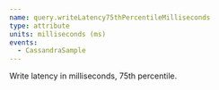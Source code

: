 ```yaml
---
name: query.writeLatency75thPercentileMilliseconds
type: attribute
units: milliseconds (ms)
events:
  - CassandraSample
---
```


Write latency in milliseconds, 75th percentile.